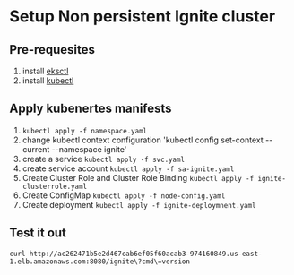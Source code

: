 # Setup Non persistent Ignite cluster

## Pre-requesites
1. install [eksctl](https://docs.aws.amazon.com/eks/latest/userguide/eksctl.html)
2. install [kubectl](https://docs.aws.amazon.com/eks/latest/userguide/install-kubectl.html)

## Apply kubenertes manifests
1. `kubectl apply -f namespace.yaml`
2. change kubectl context configuration 'kubectl config set-context --current --namespace ignite'
3. create a service `kubectl apply -f svc.yaml`
4. create service account `kubectl apply -f sa-ignite.yaml`
5. Create Cluster Role and Cluster Role Binding `kubectl apply -f ignite-clusterrole.yaml`
6. Create ConfigMap `kubectl apply -f node-config.yaml`
7. Create deployment `kubectl apply -f ignite-deploymnent.yaml`

## Test it out
`curl http://ac262471b5e2d467cab6ef05f60acab3-974160849.us-east-1.elb.amazonaws.com:8080/ignite\?cmd\=version`
